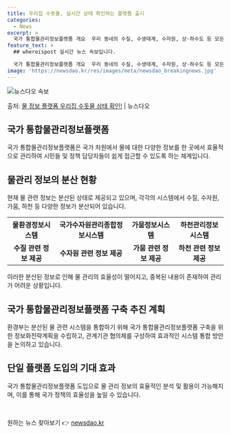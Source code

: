 ```yaml
---
title: 우리집 수돗물, 실시간 상태 확인하는 플랫폼 출시
categories:
  - News
excerpt: >
  국가 통합물관리정보플랫폼 개요  우리 동네의 수질, 수생태계, 수자원, 상·하수도 등 모든 물 관련 정보를 …
feature_text: >
  ## whereispost 실시간 뉴스 속보입니다.

  국가 통합물관리정보플랫폼 개요  우리 동네의 수질, 수생태계, 수자원, 상·하수도 등 모든 물 관련 정보를 …
image: 'https://newsdao.kr/res/images/meta/newsdao_breakingnews.jpg'
---
```


![뉴스다오 속보](https://newsdao.kr/res/images/meta/newsdao_breakingnews.jpg)

<p>출처: <a href="https://newsdao.kr/4201" rel="dofollow">물 정보 플랫폼 우리집 수돗물 상태 확인!</a> | 뉴스다오</p>

<h2 data-ke-size="size26">국가 통합물관리정보플랫폼</h2>
<p data-ke-size="size16">국가 통합물관리정보플랫폼은 국가 차원에서 물에 대한 다양한 정보를 한 곳에서 효율적으로 관리하여 시민들 및 정책 담당자들이 쉽게 접근할 수 있도록 하는 체계입니다.</p>

<h2 data-ke-size="size26">물관리 정보의 분산 현황</h2>
<p data-ke-size="size16">현재 물 관련 정보는 분산된 상태로 제공되고 있으며, 각각의 시스템에서 수질, 수자원, 가뭄, 하천 등 다양한 정보가 분산되어 있습니다.</p>

<table>
  <tr>
    <th>물환경정보시스템</th>
    <th>국가수자원관리종합정보시스템</th>
    <th>가뭄정보시스템</th>
    <th>하천관리정보시스템</th>
  </tr>
  <tr>
    <td style="text-align: center; height: 17px;"><b>수질 관련 정보 제공</b></td>
    <td style="text-align: center; height: 17px;"><b>수자원 관련 정보 제공</b></td>
    <td style="text-align: center; height: 17px;"><b>가뭄 관련 정보 제공</b></td>
    <td style="text-align: center; height: 17px;"><b>하천 관련 정보 제공</b></td>
  </tr>
</table>
<p data-ke-size="size16">이러한 분산된 정보로 인해 물 관리의 효율성이 떨어지고, 중복된 내용이 존재하여 관리가 어려운 상황입니다.</p>

<h2 data-ke-size="size26">국가 통합물관리정보플랫폼 구축 추진 계획</h2>
<p data-ke-size="size16">환경부는 분산된 물 관련 시스템을 통합하기 위해 국가 통합물관리정보플랫폼 구축을 위한 정보화전략계획을 수립하고, 관계기관 협의체를 구성하여 효과적인 시스템 통합 방안을 논의하고 있습니다.</p>

<h2 data-ke-size="size26">단일 플랫폼 도입의 기대 효과</h2>
<p data-ke-size="size16">국가 통합물관리정보플랫폼 도입으로 물 관리 정보의 효율적인 분석 및 활용이 가능해지며, 이를 통해 국가 정책의 효율성을 높일 수 있습니다.</p>

<p data-ke-size="size16">&nbsp;</p> 

원하는 뉴스 찾아보기 👉 <a href="https://newsdao.kr" rel="dofollow">newsdao.kr</a>


